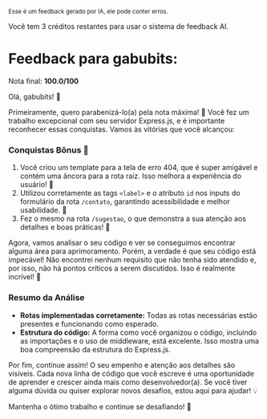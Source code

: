 <sup>Esse é um feedback gerado por IA, ele pode conter erros.</sup>

Você tem 3 créditos restantes para usar o sistema de feedback AI.

# Feedback para gabubits:

Nota final: **100.0/100**

Olá, gabubits! 🚀

Primeiramente, quero parabenizá-lo(a) pela nota máxima! 🎉 Você fez um trabalho excepcional com seu servidor Express.js, e é importante reconhecer essas conquistas. Vamos às vitórias que você alcançou:

### Conquistas Bônus 🎉
1. Você criou um template para a tela de erro 404, que é super amigável e contém uma âncora para a rota raiz. Isso melhora a experiência do usuário! 👏
2. Utilizou corretamente as tags `<label>` e o atributo `id` nos inputs do formulário da rota `/contato`, garantindo acessibilidade e melhor usabilidade. 👏
3. Fez o mesmo na rota `/sugestao`, o que demonstra a sua atenção aos detalhes e boas práticas! 👏

Agora, vamos analisar o seu código e ver se conseguimos encontrar alguma área para aprimoramento. Porém, a verdade é que seu código está impecável! Não encontrei nenhum requisito que não tenha sido atendido e, por isso, não há pontos críticos a serem discutidos. Isso é realmente incrível! 🌟

### Resumo da Análise
- **Rotas implementadas corretamente:** Todas as rotas necessárias estão presentes e funcionando como esperado.
- **Estrutura do código:** A forma como você organizou o código, incluindo as importações e o uso de middleware, está excelente. Isso mostra uma boa compreensão da estrutura do Express.js.

Por fim, continue assim! O seu empenho e atenção aos detalhes são visíveis. Cada nova linha de código que você escreve é uma oportunidade de aprender e crescer ainda mais como desenvolvedor(a). Se você tiver alguma dúvida ou quiser explorar novos desafios, estou aqui para ajudar! 💡

Mantenha o ótimo trabalho e continue se desafiando! 🚀